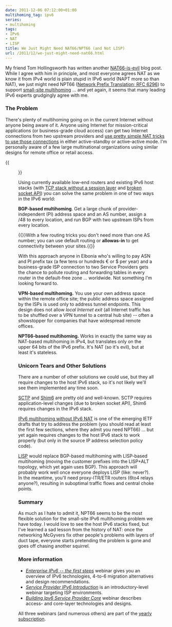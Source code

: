```yaml
---
date: 2011-12-06 07:12:00+01:00
multihoming_tag: ipv6
series:
- multihoming
tags:
- IPv6
- NAT
- LISP
title: We Just Might Need NAT66/NPT66 (and Not LISP)
url: /2011/12/we-just-might-need-nat66.html
---
```

My friend Tom Hollingsworth has written another [NAT66-is-evil](http://networkingnerd.net/2011/12/01/whats-the-point-of-nat66/) blog post. While I agree with him in principle, and most everyone agrees NAT as we know it from IPv4 world is plain stupid in IPv6 world (NAPT more so than NAT), we just might need NPT66 ([Network Prefix Translation; RFC 6296](http://www.rfc-editor.org/rfc/rfc6296.txt)) to support [small-site multihoming](/2009/05/small-site-multihoming-tutorial.html) \... and yet again, it seems that many leading IPv6 experts grudgingly agree with me.
<!--more-->
### The Problem

There's plenty of multihoming going on in the current Internet without anyone being aware of it. Anyone using Internet for mission-critical applications (or business-grade cloud access) can get two Internet connections from two upstream providers and [use pretty simple NAT tricks to use those connections](/2009/05/small-site-multihoming-tutorial.html) in either active-standby or active-active mode. I'm personally aware of a few large multinational organizations using similar designs for remote office or retail access.

{{<figure src="/2009/05/SOHO_Multihoming_Addressing.png" caption="Simple small site multihoming">}}

Using currently available low-end routers and existing IPv6 host stacks (with [TCP stack without a session layer](/2009/08/what-went-wrong-tcpip-lacks-session.html) and [broken socket API](/2009/08/what-went-wrong-socket-api.html)) you can solve the same problem in one of two ways in the IPv6 world:

**BGP-based multihoming**. Get a large chunk of provider-independent (PI) address space and an AS number, assign a /48 to every location, and run BGP with two upstream ISPs from every location.

{{<note info>}}With a few routing tricks you don't need more than one AS number; you can use default routing or **allowas-in** to get connectivity between your sites.{{</note>}}

With this approach anyone in Elbonia who's willing to pay ASN and PI prefix tax (a few tens or hundreds € or \$ per year) and a business-grade ISP connection to two Service Providers gets the chance to pollute routing and forwarding tables in every router in the default-free zone \... worldwide. Not something I'm looking forward to.

**VPN-based multihoming.** You use your own address space within the remote office site; the public address space assigned by the ISPs is used only to address tunnel endpoints. This design does not allow *local Internet exit* (all Internet traffic has to be shuffled over a VPN tunnel to a central hub site) -- often a showstopper for companies that have widespread remote offices.

**NPT66-based multihoming.** Works in exactly the same way as NAT-based multihoming in IPv4, but translates only on the upper 64 bits of the IPv6 prefix. It's NAT (so it's evil), but at least it's stateless.

### Unicorn Tears and Other Solutions

There are a number of other solutions we could use, but they all require changes to the host IPv6 stack, so it's not likely we'll see them implemented any time soon.

[SCTP](http://en.wikipedia.org/wiki/Stream_Control_Transmission_Protocol) and [Shim6](http://en.wikipedia.org/wiki/Shim6) are pretty old and well-known. SCTP requires application-level changes (due to broken socket API), Shim6 requires changes in the IPv6 stack.

[IPv6 multihoming without IPv6 NAT](http://ietfreport.isoc.org/idref/draft-ietf-v6ops-ipv6-multihoming-without-ipv6nat/) is one of the emerging IETF drafts that try to address the problem (you should read at least the first few sections, where they admit you need NPT66) \... but yet again requires changes to the host IPv6 stack to work properly (but only in the source IP address selection policy code).

[LISP](http://en.wikipedia.org/wiki/Locator/Identifier_Separation_Protocol) would replace BGP-based multihoming with LISP-based multihoming (moving the customer prefixes into the LISP+ALT topology, which yet again uses BGP). This approach will probably work well once everyone deploys LISP (like: never?). In the meantime, you'll need proxy-ITR/ETR routers (6to4 relays anyone?), resulting in suboptimal traffic flows and central choke points.

### Summary

As much as I hate to admit it, NPT66 seems to be the most flexible solution for the small-site IPv6 multihoming problem we have today. I would love to see the host IPv6 stacks fixed, but I've learned a sad lesson from the history of NAT: once the networking McGyvers fix other people's problems with layers of duct tape, everyone starts pretending the problem is gone and goes off chasing another squirrel.

### More information

-   [*Enterprise IPv6 -- the first steps*](http://www.ipspace.net/Enterprise_IPv6_-_the_First_Steps) webinar gives you an overview of IPv6 technologies, 4-to-6 migration alternatives and design recommendations.
-   [*Service Provider IPv6 Introduction*](http://www.ipspace.net/Service_Provider_IPv6_Introduction) is an introductory-level webinar targeting ISP environments.
-   [*Building Ipv6 Service Provider Core*](http://www.ipspace.net/Building_IPv6_Service_Provider_Core) webinar describes access- and core-layer technologies and designs.

All three webinars (and numerous others) are part of the [yearly subscription](http://www.ipspace.net/Subscription).

